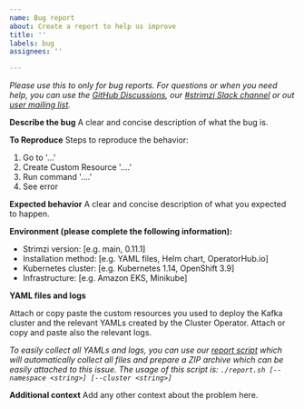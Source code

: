 ```yaml
---
name: Bug report
about: Create a report to help us improve
title: ''
labels: bug
assignees: ''

---
```


_Please use this to only for bug reports. For questions or when you need help, you can use the [GitHub Discussions](https://github.com/strimzi/strimzi-kafka-operator/discussions), our [#strimzi Slack channel](https://slack.cncf.io/) or out [user mailing list](https://lists.cncf.io/g/cncf-strimzi-users/topics)._

**Describe the bug**
A clear and concise description of what the bug is.

**To Reproduce**
Steps to reproduce the behavior:
1. Go to '...'
2. Create Custom Resource '....'
3. Run command '....'
4. See error

**Expected behavior**
A clear and concise description of what you expected to happen.

**Environment (please complete the following information):**
 - Strimzi version: [e.g. main, 0.11.1]
 - Installation method: [e.g. YAML files, Helm chart, OperatorHub.io]
 - Kubernetes cluster: [e.g. Kubernetes 1.14, OpenShift 3.9]
 - Infrastructure: [e.g. Amazon EKS, Minikube]

**YAML files and logs**

Attach or copy paste the custom resources you used to deploy the Kafka cluster and the relevant YAMLs created by the Cluster Operator.
Attach or copy and paste also the relevant logs.

*To easily collect all YAMLs and logs, you can use our [report script](https://github.com/strimzi/strimzi-kafka-operator/blob/main/tools/report.sh) which will automatically collect all files and prepare a ZIP archive which can be easily attached to this issue.
The usage of this script is:
`./report.sh [--namespace <string>] [--cluster <string>]`*

**Additional context**
Add any other context about the problem here.
